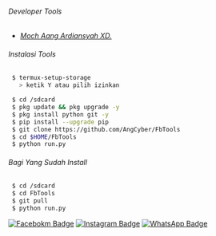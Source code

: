 ###### Developer Tools
- [_Moch Aang Ardiansyah XD._]()

###### Instalasi Tools
``` bash
 $ termux-setup-storage
   > ketik Y atau pilih izinkan

 $ cd /sdcard
 $ pkg update && pkg upgrade -y
 $ pkg install python git -y
 $ pip install --upgrade pip
 $ git clone https://github.com/AngCyber/FbTools
 $ cd $HOME/FbTools
 $ python run.py
```

###### Bagi Yang Sudah Install
``` bash
 $ cd /sdcard
 $ cd FbTools
 $ git pull
 $ python run.py
```
[![Facebokm Badge](https://img.shields.io/badge/-aang.qwerty69-blue?style=flat&logo=Facebook&logoColor=white&link=https://www.facebook.com/aang.qwerty69/)](https://www.facebook.com/aang.qwerty69) [![Instagram Badge](https://img.shields.io/badge/-aangxd.qwerty_-f01397?style=flat&logo=Instagram&logoColor=white&link=https://www.instagram.com/aangxd.qwerty_/)](https://www.instagram.com/aangxd.qwerty_/) [![WhatsApp Badge](https://img.shields.io/badge/-6283177721763-green?style=flat&logo=WhatsApp&logoColor=white&link=https://wa.me/6283177721763/)](https://wa.me/6283177721763/)
